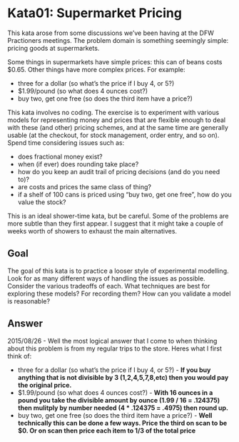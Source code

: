 # Kata01: Supermarket Pricing

This kata arose from some discussions we’ve been having at the DFW Practioners meetings. The problem domain is something seemingly simple: pricing goods at supermarkets.

Some things in supermarkets have simple prices: this can of beans costs $0.65. Other things have more complex prices. For example:

* three for a dollar (so what’s the price if I buy 4, or 5?)
* $1.99/pound (so what does 4 ounces cost?)
* buy two, get one free (so does the third item have a price?)

This kata involves no coding. The exercise is to experiment with various models for representing money and prices that are flexible enough to deal with these (and other) pricing schemes, and at the same time are generally usable (at the checkout, for stock management, order entry, and so on). Spend time considering issues such as:

* does fractional money exist?
* when (if ever) does rounding take place?
* how do you keep an audit trail of pricing decisions (and do you need to)?
* are costs and prices the same class of thing?
* if a shelf of 100 cans is priced using “buy two, get one free”, how do you value the stock?

This is an ideal shower-time kata, but be careful. Some of the problems are more subtle than they first appear. I suggest that it might take a couple of weeks worth of showers to exhaust the main alternatives.

## Goal

The goal of this kata is to practice a looser style of experimental modelling. Look for as many different ways of handling the issues as possible. Consider the various tradeoffs of each. What techniques are best for exploring these models? For recording them? How can you validate a model is reasonable?

## Answer

2015/08/26 - Well the most logical answer that I come to when thinking about this problem is from my regular trips to the store. Heres what I first think of:

* three for a dollar (so what’s the price if I buy 4, or 5?) - **If you buy anything that is not divisible by 3 (1,2,4,5,7,8,etc) then you would pay the original price.**
* $1.99/pound (so what does 4 ounces cost?) - **With 16 ounces in a pound you take the divisible amount by ounce (1.99 / 16 = .124375) then mulitply by number needed (4 * .124375 = .4975) then round up.**
* buy two, get one free (so does the third item have a price?) - **Well technically this can be done a few ways. Price the third on scan to be $0. Or on scan then price each item to 1/3 of the total price**